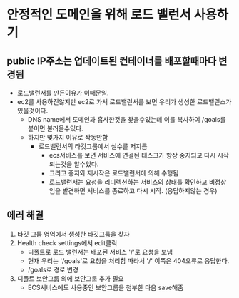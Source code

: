 # 안정적인 도메인을 위해 로드 밸런서 사용하기

## public IP주소는 업데이트된 컨테이너를 배포할때마다 변경됨

- 로드밸런서를 만든이유가 이때문임.
- ec2를 사용하진않지만 ec2로 가서 로드밸런서를 보면 우리가 생성한 로드밸런스가 있을것이다.
  - DNS name에서 도메인과 흡사한것을 찾을수있는데 이를 복사하여 /goals를 붙이면 불러올수있다.
  - 하지만 몇가지 이유로 작동안함
    - 로드밸런서의 타깃그룹에서 실수를 저지름
      - ecs서비스를 보면 서비스에 연결된 태스크가 항상 중지되고 다시 시작되는것을 알수있다.
      - 그리고 중지와 재시작은 로드밸런서에 의해 수행됨
      - 로드밸런서는 요청을 리디렉션하는 서비스의 상태를 확인하고 비정상임을 발견하면 서비스를 종료하고 다시 시작. (응답하지않는 경우)

## 에러 해결

1. 타깃 그룹 영역에서 생성한 타깃그룹을 찾자
2. Health check settings에서 edit클릭
   - 디폴트로 로드 밸런서는 배포된 서비스 '/'로 요청을 보냄
   - 현재 우리는 '/goals'로 요청을 처리함 따라서 '/' 이쪽은 404오류로 응답한다.
   - /goals로 경로 변경
3. 디폴트 보안그룹 외에 보안그룹 추가 필요
   - ECS서비스에도 사용중인 보안그룹을 첨부한 다음 save해줌
